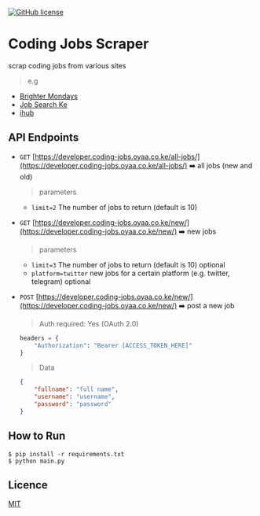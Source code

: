  [![GitHub license](https://img.shields.io/github/license/james-muriithi/coding-jobs-scrapper?style=for-the-badge)](https://github.com/opensource254/corona-api/blob/master/LICENSE)

# Coding Jobs Scraper
scrap coding jobs from various sites
> e.g
- [Brighter Mondays](https://www.brightermonday.co.ke/jobs/software-data)
- [Job Search Ke](https://www.jobsearchke.com/category/ICT/)
- [ihub](https://ihub.co.ke/jobs)

## API Endpoints
- <code>GET</code> [https://developer.coding-jobs.oyaa.co.ke/all-jobs/](https://developer.coding-jobs.oyaa.co.ke/all-jobs/) ➡️ all jobs (new and old)
    > parameters
    - `limit=2` The number of jobs to return (default is 10)

- <code>GET</code> [https://developer.coding-jobs.oyaa.co.ke/new/](https://developer.coding-jobs.oyaa.co.ke/new/) ➡️ new jobs
    > parameters
    - `limit=3` The number of jobs to return (default is 10) optional
    - `platform=twitter` new jobs for a certain platform (e.g. twitter, telegram) optional

- <code>POST</code> [https://developer.coding-jobs.oyaa.co.ke/new/](https://developer.coding-jobs.oyaa.co.ke/new/) ➡️ post a new job
    > Auth required: Yes (OAuth 2.0)
    ```python
    headers = {
        "Authorization": "Bearer [ACCESS_TOKEN_HERE]" 
    }
    ```

    > Data
    ```JSON
    {
        "fullname": "full name",
        "username": "username",
        "password": "password"
    }
    ```


## How to Run
 

```
$ pip install -r requirements.txt 
$ python main.py
```

## Licence
[MIT](https://github.com/james-muriithi/coding-jobs-scrapper/blob/master/LICENCE)

